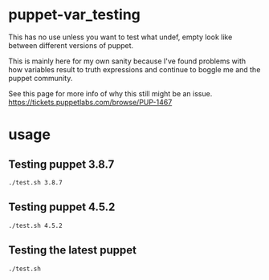 # puppet-var_testing
This has no use unless you want to test what undef, empty look like between different versions of puppet.

This is mainly here for my own sanity because I've found problems with
how variables result to truth expressions and continue to boggle me and
the puppet community.

See this page for more info of why this still might be an issue.
https://tickets.puppetlabs.com/browse/PUP-1467


# usage

## Testing puppet 3.8.7

```
./test.sh 3.8.7
```

## Testing puppet 4.5.2
```
./test.sh 4.5.2
```

## Testing the latest puppet
```
./test.sh
```
